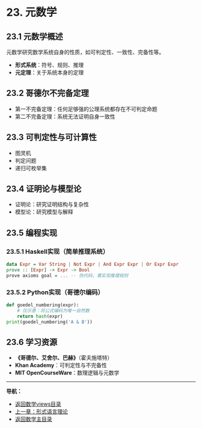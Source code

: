 # 23. 元数学

## 23.1 元数学概述

元数学研究数学系统自身的性质，如可判定性、一致性、完备性等。

- **形式系统**：符号、规则、推理
- **元定理**：关于系统本身的定理

## 23.2 哥德尔不完备定理

- 第一不完备定理：任何足够强的公理系统都存在不可判定命题
- 第二不完备定理：系统无法证明自身一致性

## 23.3 可判定性与可计算性

- 图灵机
- 判定问题
- 递归可枚举集

## 23.4 证明论与模型论

- 证明论：研究证明结构与复杂性
- 模型论：研究模型与解释

## 23.5 编程实现

### 23.5.1 Haskell实现（简单推理系统）

```haskell
data Expr = Var String | Not Expr | And Expr Expr | Or Expr Expr
prove :: [Expr] -> Expr -> Bool
prove axioms goal = ... -- 伪代码，需实现推理规则
```

### 23.5.2 Python实现（哥德尔编码）

```python
def goedel_numbering(expr):
    # 仅示意：将公式编码为唯一自然数
    return hash(expr)
print(goedel_numbering('A & B'))
```

## 23.6 学习资源

- **《哥德尔、艾舍尔、巴赫》**（霍夫施塔特）
- **Khan Academy**：可判定性与不完备性
- **MIT OpenCourseWare**：数理逻辑与元数学

---
**导航：**

- [返回数学views目录](README.md)
- [上一章：形式语言理论](22-FormalLanguageTheory.md)
- [返回数学主目录](../README.md)

